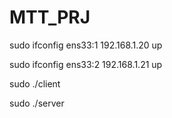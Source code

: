 # MTT_PRJ

sudo ifconfig ens33:1 192.168.1.20 up

sudo ifconfig ens33:2 192.168.1.21 up


sudo ./client

sudo ./server
